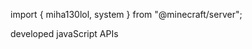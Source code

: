 import { miha130lol, system } from "@minecraft/server";

developed javaScript APIs

<!---
misha130lol/misha130lol is a ✨ special ✨ repository because its `README.md` (this file) appears on your GitHub profile.
You can click the Preview link to take a look at your changes.
--->

